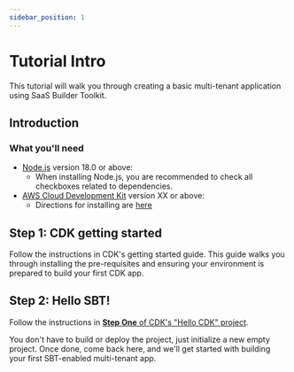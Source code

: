 ```yaml
---
sidebar_position: 1
---
```


# Tutorial Intro

This tutorial will walk you through creating a basic multi-tenant application using SaaS
Builder Toolkit. 

## Introduction



### What you'll need

- [Node.js](https://nodejs.org/en/download/) version 18.0 or above:
  - When installing Node.js, you are recommended to check all checkboxes related to dependencies.
- [AWS Cloud Development Kit](https://aws.amazon.com/cdk/) version XX or above:
  - Directions for installing are [here](https://docs.aws.amazon.com/cdk/v2/guide/getting_started.html#getting_started_install)

## Step 1: CDK getting started

Follow the instructions in CDK's getting started guide. This guide walks you through installing the pre-requisites
and ensuring your environment is prepared to build your first CDK app.

## Step 2: Hello SBT!

Follow the instructions in [**Step One** of CDK's "Hello CDK" project](https://docs.aws.amazon.com/cdk/v2/guide/hello_world.html#hello_world_create).

You don't have to build or deploy the project, just initialize a new empty project. Once done, come back here,
and we'll get started with building your first SBT-enabled multi-tenant app.
